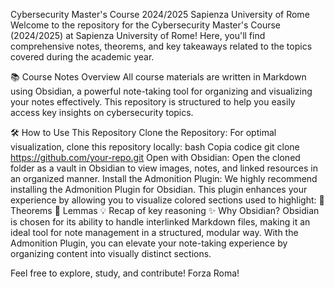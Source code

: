 Cybersecurity Master's Course 2024/2025
Sapienza University of Rome
Welcome to the repository for the Cybersecurity Master's Course (2024/2025) at Sapienza University of Rome! Here, you'll find comprehensive notes, theorems, and key takeaways related to the topics covered during the academic year.

📚 Course Notes Overview
All course materials are written in Markdown using Obsidian, a powerful note-taking tool for organizing and visualizing your notes effectively. This repository is structured to help you easily access key insights on cybersecurity topics.

🛠 How to Use This Repository
Clone the Repository: For optimal visualization, clone this repository locally:
bash
Copia codice
git clone https://github.com/your-repo.git
Open with Obsidian: Open the cloned folder as a vault in Obsidian to view images, notes, and linked resources in an organized manner.
Install the Admonition Plugin:
We highly recommend installing the Admonition Plugin for Obsidian. This plugin enhances your experience by allowing you to visualize colored sections used to highlight:
📘 Theorems
📗 Lemmas
💡 Recap of key reasoning
✨ Why Obsidian?
Obsidian is chosen for its ability to handle interlinked Markdown files, making it an ideal tool for note management in a structured, modular way. With the Admonition Plugin, you can elevate your note-taking experience by organizing content into visually distinct sections.

Feel free to explore, study, and contribute!
Forza Roma!
